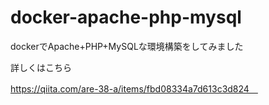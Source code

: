 # docker-apache-php-mysql

dockerでApache+PHP+MySQLな環境構築をしてみました

詳しくはこちら

https://qiita.com/are-38-a/items/fbd08334a7d613c3d824　
